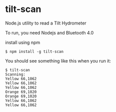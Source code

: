 # tilt-scan
Node.js utility to read a Tilt Hydrometer

To run, you need Nodejs and Bluetooth 4.0

install using npm
```
$ npm install -g tilt-scan
```

You should see something like this when you run it:

```
$ tilt-scan
Scanning:
Yellow 66,1062
Yellow 66,1062
Yellow 66,1062
Orange 69,1020
Orange 69,1020
Yellow 66,1062
Yellow 66,1062
```
